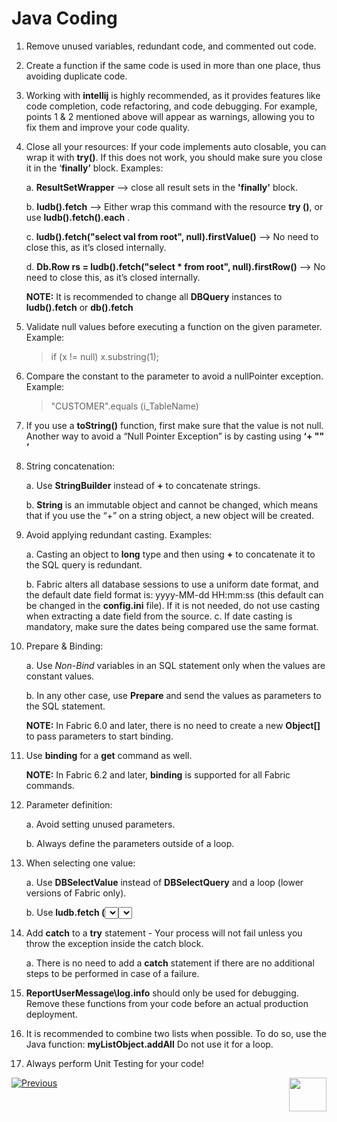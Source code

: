 # Java Coding

1. Remove unused variables, redundant code, and commented out code.

2. Create a function if the same code is used in more than one place, thus avoiding duplicate code. 

3. Working with **intellij** is highly recommended, as it provides features like code completion, code refactoring, and code debugging. For example,  points 1 & 2 mentioned above will appear as warnings, allowing you to fix them and improve your code quality.

4. Close all your resources: If your code implements auto closable, you can wrap it with **try()**. If this does not work, you should make sure you close it in the ‘**finally’** block. Examples:

   a. **ResultSetWrapper** --> close all result sets in the **'finally'** block.  

   b. **ludb().fetch**  --> Either wrap this command with the resource **try ()**,  or use **ludb().fetch().each** .

   c. **ludb().fetch("select val from root", null).firstValue()** --> No need to close this, as it’s closed internally.  

   d. **Db.Row rs = ludb().fetch("select \* from root", null).firstRow()** --> No need to close this, as it’s closed internally.  

      **NOTE:** It is recommended to change all **DBQuery** instances to **ludb().fetch** or **db().fetch**

4. Validate null values before executing a function on the given parameter. Example: 

    >  if (x != null) x.substring(1);

5. Compare the constant to the parameter to avoid a nullPointer exception. Example: 

    > "CUSTOMER".equals (i_TableName)

6. If you use a **toString()** function, first make sure that the value is not null. Another way to avoid a “Null Pointer Exception” is by casting using **‘+ "" ‘**

7. String concatenation:

    a. Use **StringBuilder** instead of **+** to concatenate strings. 

    b. **String** is an immutable object and cannot be changed,  which means that if you use the “+” on a string object, a new object will be created. 

8. Avoid applying redundant casting. Examples:

    a. Casting an object to **long** type and then using **+** to concatenate it to the SQL query is redundant. 

    b. Fabric alters all database sessions to use a uniform date format, and the default date field format is: yyyy-MM-dd HH:mm:ss (this default can be changed in the **config.ini** file).  If it is not needed, do not use casting when extracting a date field from the source.
    c. If date casting is mandatory, make sure the dates being compared use the same format.

9. Prepare & Binding:

    a. Use *Non-Bind* variables in an SQL statement only when the values are constant values.  

    b. In any other case, use **Prepare** and send the values as parameters to the SQL statement. 

     **NOTE:** In Fabric 6.0 and later, there is no need to create a new **Object[]** to pass parameters to start binding. 

10. Use **binding** for a **get** command as well. 

     **NOTE:** In Fabric 6.2 and later, **binding** is supported for all Fabric commands.

11. Parameter definition:

     a. Avoid setting unused parameters. 

     b. Always define the parameters outside of a loop.

12. When selecting one value:

    a. Use **DBSelectValue** instead of **DBSelectQuery** and a loop (lower versions of Fabric only).

    b. Use **ludb.fetch (<select statement>).**  **firstValue()”** instead of **Db.Rows rows = ludb.fetch(<select statement>)** with a loop.

13. Add **catch** to a **try** statement - Your process will not fail unless you throw the exception inside the catch block. 

    a. There is no need to add a **catch** statement if there are no additional steps to be performed in case of a failure.

14. **ReportUserMessage\log.info** should only be used for debugging. Remove these functions from your code before an actual production deployment.

15. It is recommended to combine two lists when possible. To do so, use the Java function: **myListObject.addAll** Do not use it for a loop. 

16. Always perform Unit Testing for your code! 

 

[![Previous](/articles/images/Previous.png)](/articles/COE/Fabric_Implementation_Best_Practices/best_practice_general.md) [<img align="right" width="60" height="54" src="/articles/images/Next.png">](/articles/COE/Fabric_Implementation_Best_Practices/best_practice_LU_and_Tables.md)

 
